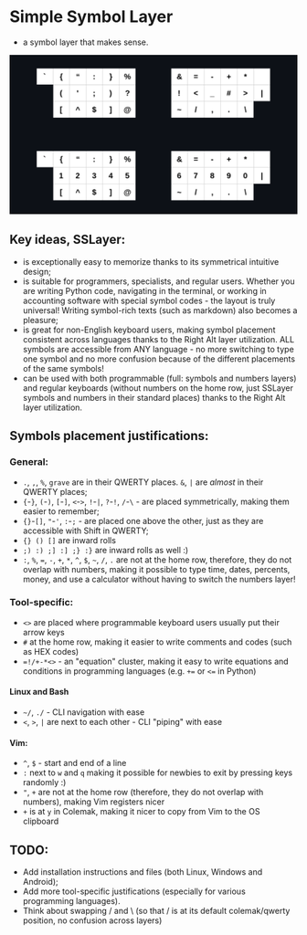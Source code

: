 # Simple Symbol Layer
- a symbol layer that makes sense.

![SSLayer image](pictures/main.png)

## Key ideas, SSLayer:

- is exceptionally easy to memorize thanks to its symmetrical intuitive design;
- is suitable for programmers, specialists, and regular users. Whether you are writing Python code, navigating in the terminal, or working in accounting software with special symbol codes - the layout is truly universal! Writing symbol-rich texts (such as markdown) also becomes a pleasure;
- is great for non-English keyboard users, making symbol placement consistent across languages thanks to the Right Alt layer utilization. ALL symbols are accessible from ANY language - no more switching to type one symbol and no more confusion because of the different placements of the same symbols! 
- can be used with both programmable (full: symbols and numbers layers) and regular keyboards (without numbers on the home row, just SSLayer symbols and numbers in their standard places) thanks to the Right Alt layer utilization.

## Symbols placement justifications:

### General:

- `.`, `,`, `%`, `grave` are in their QWERTY places. `&`, `|` are _almost_ in their QWERTY places; 
- `{`-`}`, `(`-`)`, `[`-`]`, `<`-`>`, `!`-`|`, `?`-`!`, `/`-`\` - are placed symmetrically, making them easier to remember;
- `{}`-`[]`, `"`-`'`, `:`-`;` - are placed one above the other, just as they are accessible with Shift in QWERTY;
- `{} () []` are inward rolls
- `;) :) ;] :] ;} :}` are inward rolls as well :)
- `:`, `%`, `=`, `-`, `+`, `*`, `^`, `$`, `~`, `/`, `.` are not at the home row, therefore, they do not overlap with numbers, making it possible to type time, dates, percents, money, and use a calculator without having to switch the numbers layer! 


### Tool-specific:

- `<>` are placed where programmable keyboard users usually put their arrow keys 
- `#` at the home row, making it easier to write comments and codes (such as HEX codes)
- `=!/+-*<>` - an "equation" cluster, making it easy to write equations and conditions in programming languages (e.g. `+=` or `<=` in Python)

#### Linux and Bash
 
- `~/`, `./` - CLI navigation with ease
- `<`, `>`, `|` are next to each other - CLI "piping" with ease

#### Vim:

- `^`, `$` - start and end of a line 
- `:` next to `w` and `q` making it possible for newbies to exit by pressing keys randomly :)
- `"`, `+` are not at the home row (therefore, they do not overlap with numbers), making Vim registers nicer 
- `+` is at `y` in Colemak, making it nicer to copy from Vim to the OS clipboard

## TODO:

- Add installation instructions and files (both Linux, Windows and Android);
- Add more tool-specific justifications (especially for various programming languages).
- Think about swapping / and \ (so that / is at its default colemak/qwerty position, no confusion across layers)
